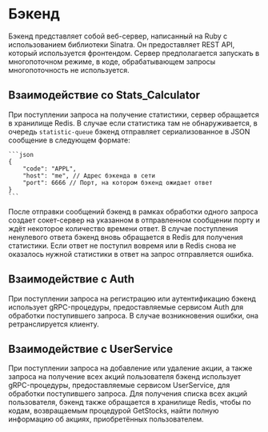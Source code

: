 # Бэкенд
Бэкенд представляет собой веб-сервер, написанный на Ruby с использованием
библиотеки Sinatra. Он предоставляет REST API, который используется фронтендом.
Сервер предполагается запускать в многопоточном режиме, в коде, обрабатывающем
запросы многопоточность не используется.

## Взаимодействие со Stats_Calculator
При поступлении запроса на получение статистики, сервер обращается в
хранилище Redis. В случае если статистика там не обнаруживается, в
очередь `statistic-queue` бэкенд отправляет сериализованное в JSON сообщение
в следующем формате:

    ```json
    {
        "code": "APPL",
        "host": "me", // Адрес бэкенда в сети
        "port": 6666 // Порт, на котором бэкенд ожидает ответ
    }
    ```

После отправки сообщений бэкенд в рамках обработки одного запроса
создает сокет-сервер на указанном в отправленном сообщении порту
и ждёт некоторое количество времени ответ. В случае поступления ненулевого
ответа бэкенд вновь обращается в Redis для получения статистики.
Если ответ не поступил вовремя или в Redis снова не оказалось нужной
статистики в ответ на запрос отправляется ошибка.

## Взаимодействие с Auth
При поступлении запроса на регистрацию или аутентификацию бэкенд использует
gRPC-процедуры, предоставляемые сервисом Auth для обработки поступившего
запроса. В случае возникновения ошибки, она ретранслируется клиенту.

## Взаимодействие с UserService
При поступлении запроса на добавление или удаление акции, а
также запроса на получение всех акций пользователя бэкенд использует
gRPC-процедуры, предоставляемые сервисом UserService, для обработки
поступившего запроса.
Для получения списка всех акций пользователя, бэкенд также обращается
в хранилище Redis, чтобы по кодам, возвращаемым процедурой GetStocks,
найти полную информацию об акциях, приобретённых пользователем.
